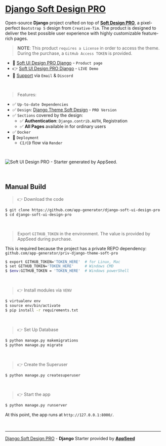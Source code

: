 # [Django Soft Design PRO](https://appseed.us/product/soft-ui-design-pro/django/)

Open-source **Django** project crafted on top of **[Soft Design PRO](https://appseed.us/product/soft-ui-design-pro/django/)**, a pixel-perfect `Bootstrap 5` design from `Creative-Tim`.
The product is designed to deliver the best possible user experience with highly customizable feature-rich pages. 

> **NOTE**: This product `requires a License` in order to access the theme. During the purchase, a `GitHub Access TOKEN` is provided. 

- 🛒 [Soft UI Design PRO Django](https://appseed.us/product/soft-ui-design-pro/django/) - `Product page`
- 👉 [Soft UI Design PRO Django](https://django-soft-ui-design-pro.appseed-srv1.com/) - `LIVE Demo`
- 🚀 [Support](https://appseed.us/support/) via `Email` & `Discord`

<br />

> Features: 

- ✅ `Up-to-date Dependencies`
- ✅ `Design`: [Django Theme Soft Design](https://github.com/app-generator/django-theme-soft-pro) - `PRO Version`
- ✅ `Sections` covered by the design:
  - ✅ **Authentication**: `Django.contrib.AUTH`, Registration
  - ✅ **All Pages** available in for ordinary users 
- ✅ `Docker`
- 🚀 `Deployment` 
  - `CI/CD` flow via `Render`  

<br />

![Soft UI Design PRO - Starter generated by AppSeed.](https://user-images.githubusercontent.com/51070104/168812715-52e036b7-582d-4851-9657-6b1f99727619.png)

<br />

## Manual Build 

> 👉 Download the code  

```bash
$ git clone https://github.com/app-generator/django-soft-ui-design-pro.git
$ cd django-soft-ui-design-pro
```

<br />

> Export `GITHUB_TOKEN` in the environment. The value is provided by AppSeed during purchase. 

This is required because the project has a private REPO dependency: `github.com/app-generator/priv-django-theme-soft-pro`

```bash
$ export GITHUB_TOKEN='TOKEN_HERE'  # for Linux, Mac
$ set GITHUB_TOKEN='TOKEN_HERE'     # Windows CMD
$ $env:GITHUB_TOKEN = 'TOKEN_HERE'  # Windows powerShell 
```

<br />

> 👉 Install modules via `VENV`  

```bash
$ virtualenv env
$ source env/bin/activate
$ pip install -r requirements.txt
```

<br />

> 👉 Set Up Database

```bash
$ python manage.py makemigrations
$ python manage.py migrate
```

<br />

> 👉 Create the Superuser

```bash
$ python manage.py createsuperuser
```

<br />

> 👉 Start the app

```bash
$ python manage.py runserver
```

At this point, the app runs at `http://127.0.0.1:8000/`. 

<br />

---
[Django Soft Design PRO](https://appseed.us/product/soft-ui-design-pro/django/) - **Django** Starter provided by **[AppSeed](https://appseed.us/)**
